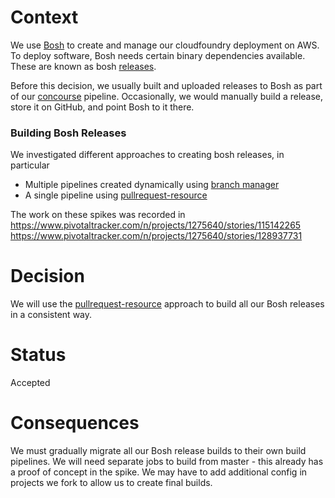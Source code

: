 Context
=======
We use [Bosh](https://bosh.io/) to create and manage our cloudfoundry deployment on AWS.
To deploy software, Bosh needs certain binary dependencies available.
These are known as bosh [releases](https://bosh.io/docs/release.html).

Before this decision, we usually built and uploaded releases to Bosh as part of our [concourse](https://concourse-ci.org/) pipeline.
Occasionally, we would manually build a release, store it on GitHub, and point Bosh to it there. 

### Building Bosh Releases

We investigated different approaches to creating bosh releases, in particular

* Multiple pipelines created dynamically using [branch manager](https://github.com/alphagov/paas-concourse-branch-manager)
* A single pipeline using [pullrequest-resource](https://github.com/jtarchie/pullrequest-resource)

The work on these spikes was recorded in
https://www.pivotaltracker.com/n/projects/1275640/stories/115142265
https://www.pivotaltracker.com/n/projects/1275640/stories/128937731

Decision
========
We will use the [pullrequest-resource](https://github.com/jtarchie/pullrequest-resource) approach to build all our Bosh releases in a consistent way.

Status
======
Accepted

Consequences
============
We must gradually migrate all our Bosh release builds to their own build pipelines.
We will need separate jobs to build from master - this already has a proof of concept in the spike.
We may have to add additional config in projects we fork to allow us to create final builds.
